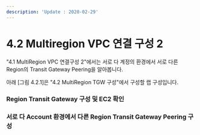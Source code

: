 ```yaml
---
description: 'Update : 2020-02-29'
---
```


# 4.2 Multiregion VPC 연결 구성 2

"4.1 MultiRegion VPC 연결구성 2"에서는 서로 다 계정의 환경에서 서로 다른 Region의 Transit Gateway Peering을 알아봅니다.

아래 \[그림 4.2.1\]은 "4.2 MultiRegion TGW 구성"에서 구성할 랩 구성입니다.

  




### Region Transit Gateway 구성 및 EC2 확인



### 서로 다 Account 환경에서 다른 Region Transit Gateway Peering 구성





